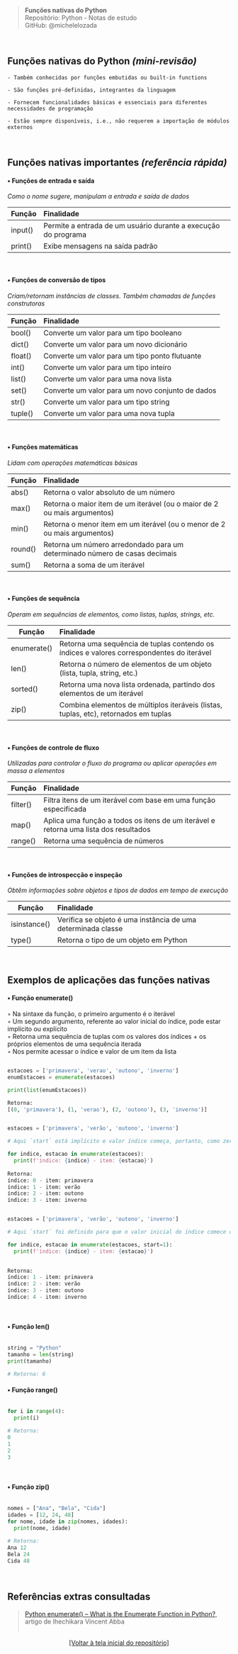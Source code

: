 > **Funções nativas do Python**  
> Repositório: Python - Notas de estudo     
> GitHub: @michelelozada
&nbsp;
     
&nbsp;  
## Funções nativas do Python *(mini-revisão)*
```
- Também conhecidas por funções embutidas ou built-in functions  

- São funções pré-definidas, integrantes da linguagem  

- Fornecem funcionalidades básicas e essenciais para diferentes necessidades de programação

- Estão sempre disponíveis, i.e., não requerem a importação de módulos externos
```

&nbsp;  

## Funções nativas importantes *(referência rápida)*

#### • Funções de entrada e saída
*Como o nome sugere, manipulam a entrada e saída de dados*

Função | Finalidade 
---    | :--
input() | Permite a entrada de um usuário durante a execução do programa
print() | Exibe mensagens na saída padrão 

&nbsp;  

#### • Funções de conversão de tipos
*Criam/retornam instâncias de classes. Também chamadas de funções construtoras*

Função | Finalidade 
---    | :--
bool() | Converte um valor para um tipo booleano 
dict() | Converte um valor para um  novo dicionário
float() | Converte um valor para um tipo ponto flutuante 
int() | Converte um valor para um tipo inteiro 
list() | Converte um valor para uma nova lista  
set() | Converte um valor para um novo conjunto de dados
str() | Converte um valor para um tipo string 
tuple() | Converte um valor para uma nova tupla

&nbsp;  

#### • Funções matemáticas
*Lidam com operações matemáticas básicas*

Função | Finalidade 
---    | :--
abs() | Retorna o valor absoluto de um número
max() | Retorna o maior item de um iterável (ou o maior de 2 ou mais argumentos)
min() | Retorna o menor item em um iterável (ou o menor de 2 ou mais argumentos)
round() | Retorna um número arredondado para um determinado número de casas decimais
sum() | Retorna a soma de um iterável 

&nbsp;  

#### • Funções de sequência
*Operam em sequências de elementos, como listas, tuplas, strings, etc.*

Função | Finalidade 
---    | :--
enumerate() | Retorna uma sequência de tuplas contendo os índices e valores correspondentes do iterável
len() | Retorna o número de elementos de um objeto (lista, tupla, string, etc.)
sorted() | Retorna uma nova lista ordenada, partindo dos elementos de um iterável
zip() | Combina elementos de múltiplos iteráveis (listas, tuplas, etc), retornados em tuplas

&nbsp;  

#### • Funções de controle de fluxo
*Utilizadas para controlar o fluxo do programa ou aplicar operações em massa a elementos*

Função | Finalidade 
---    | :--
filter() | Filtra itens de um iterável com base em uma função especificada
map() | Aplica uma função a todos os itens de um iterável e retorna uma lista dos resultados
range() | Retorna uma sequência de números 

&nbsp;  

#### • Funções de introspecção e inspeção
*Obtêm informações sobre objetos e tipos de dados em tempo de execução*

Função | Finalidade 
---    | :--
isinstance() | Verifica se objeto é uma instância de uma determinada classe
type() | Retorna o tipo de um objeto em Python

&nbsp;  

## Exemplos de aplicações das funções nativas

#### • Função enumerate()
◦ Na sintaxe da função, o primeiro argumento é o iterável  
◦ Um segundo argumento, referente ao valor inicial do índice, pode estar implícito ou explícito  
◦ Retorna uma sequência de tuplas com os valores dos índices + os próprios elementos de uma sequência iterada  
◦ Nos permite acessar o índice e valor de um item da lista   

```py

estacoes = ['primavera', 'verao', 'outono', 'inverno']
enumEstacoes = enumerate(estacoes)

print(list(enumEstacoes))

Retorna:
[(0, 'primavera'), (1, 'verao'), (2, 'outono'), (3, 'inverno')]
```

```py

estacoes = ['primavera', 'verão', 'outono', 'inverno']

# Aqui `start` está implícito e valor índice começa, portanto, como zero 

for indice, estacao in enumerate(estacoes):
  print(f'índice: {indice} - item: {estacao}')
	
Retorna: 
índice: 0 - item: primavera
índice: 1 - item: verão
índice: 2 - item: outono
índice: 3 - item: inverno
```	

```py

estacoes = ['primavera', 'verão', 'outono', 'inverno']

# Aqui `start` foi definido para que o valor inicial do índice comece como 1 

for indice, estacao in enumerate(estacoes, start=1):
  print(f'índice: {indice} - item: {estacao}')

	
Retorna: 
índice: 1 - item: primavera
índice: 2 - item: verão
índice: 3 - item: outono
índice: 4 - item: inverno	
```

&nbsp;

#### • Função len()
```py

string = "Python"
tamanho = len(string)
print(tamanho)  

# Retorna: 6
```


#### • Função range()
```py

for i in range(4):
  print(i)
	
# Retorna:
0
1
2
3
```

&nbsp;

#### • Função zip()
```py

nomes = ["Ana", "Bela", "Cida"]
idades = [12, 24, 48]
for nome, idade in zip(nomes, idades):
  print(nome, idade)
	
# Retorna:	
Ana 12
Bela 24
Cida 48
```

&nbsp;

## Referências extras consultadas
> [Python enumerate() – What is the Enumerate Function in Python?](https://www.freecodecamp.org/news/python-enumerate-what-is-the-enumerate-function-in-python/), artigo de Ihechikara Vincent Abba  
&nbsp;

<div align="center">
<a href="https://github.com/michelelozada/Python-Study-Notes">[Voltar à tela inicial do repositório]</a>
</div>